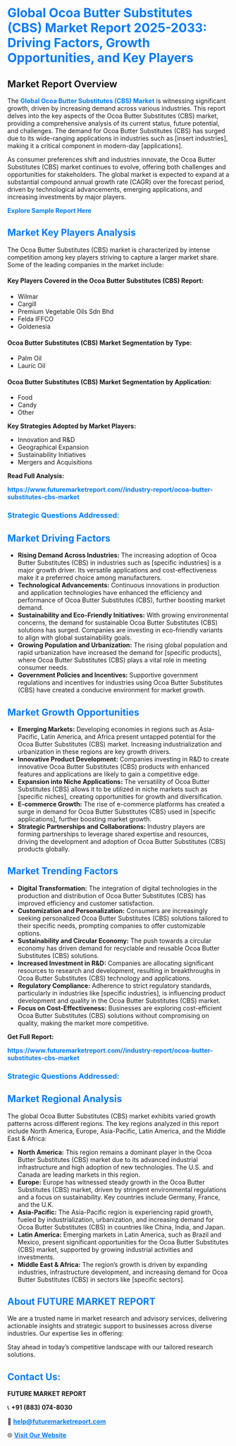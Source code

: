 <h1 style="color: #007BFF;">Global Ocoa Butter Substitutes (CBS) Market Report 2025-2033: Driving Factors, Growth Opportunities, and Key Players</h1>

<section id="overview">
<h2>Market Report Overview</h2>
<p>The <a href="https://www.futuremarketreport.com//industry-report/ocoa-butter-substitutes-cbs-market" style="color: #007BFF; text-decoration: none;"><strong>Global Ocoa Butter Substitutes (CBS) Market</strong></a> is witnessing significant growth, driven by increasing demand across various industries. This report delves into the key aspects of the Ocoa Butter Substitutes (CBS) market, providing a comprehensive analysis of its current status, future potential, and challenges. The demand for Ocoa Butter Substitutes (CBS) has surged due to its wide-ranging applications in industries such as [insert industries], making it a critical component in modern-day [applications].</p>
<p>As consumer preferences shift and industries innovate, the Ocoa Butter Substitutes (CBS) market continues to evolve, offering both challenges and opportunities for stakeholders. The global market is expected to expand at a substantial compound annual growth rate (CAGR) over the forecast period, driven by technological advancements, emerging applications, and increasing investments by major players.</p>
</section>

<section id="overview">
<p><a href="https://www.futuremarketreport.com//request-sample/reportId=88625" style="color: #007BFF; text-decoration: none;"><strong>Explore Sample Report Here</strong></a></p>
</section>

<section id="key-players">
<h2 style="color: #007BFF;">Market Key Players Analysis</h2>
<p>The Ocoa Butter Substitutes (CBS) market is characterized by intense competition among key players striving to capture a larger market share. Some of the leading companies in the market include:</p>
<h4>Key Players Covered in the Ocoa Butter Substitutes (CBS) Report:</h4>
<ul><li>Wilmar</li><li>Cargill</li><li>Premium Vegetable Oils Sdn Bhd</li><li>Felda IFFCO</li><li>Goldenesia</li></ul>
<h4>Ocoa Butter Substitutes (CBS) Market Segmentation by Type:</h4>
<ul><li>Palm Oil</li><li>Lauric Oil</li></ul>

<h4>Ocoa Butter Substitutes (CBS) Market Segmentation by Application:</h4>
<ul><li>Food</li><li>Candy</li><li>Other</li></ul>
<p><strong>Key Strategies Adopted by Market Players:</strong></p>
<ul>
<li>Innovation and R&D</li>
<li>Geographical Expansion</li>
<li>Sustainability Initiatives</li>
<li>Mergers and Acquisitions</li>
</ul>
</section>

<section>
<p><strong>Read Full Analysis: </strong></p><a href="https://www.futuremarketreport.com//industry-report/ocoa-butter-substitutes-cbs-market" style="color: #007BFF; text-decoration: none;"><strong>https://www.futuremarketreport.com//industry-report/ocoa-butter-substitutes-cbs-market</strong></a>
<h3 style="color: #007BFF;">Strategic Questions Addressed:</h3>
</section>

<section id="driving-factors">
<h2 style="color: #007BFF;">Market Driving Factors</h2>
<ul>
<li><strong>Rising Demand Across Industries:</strong> The increasing adoption of Ocoa Butter Substitutes (CBS) in industries such as [specific industries] is a major growth driver. Its versatile applications and cost-effectiveness make it a preferred choice among manufacturers.</li>
<li><strong>Technological Advancements:</strong> Continuous innovations in production and application technologies have enhanced the efficiency and performance of Ocoa Butter Substitutes (CBS), further boosting market demand.</li>
<li><strong>Sustainability and Eco-Friendly Initiatives:</strong> With growing environmental concerns, the demand for sustainable Ocoa Butter Substitutes (CBS) solutions has surged. Companies are investing in eco-friendly variants to align with global sustainability goals.</li>
<li><strong>Growing Population and Urbanization:</strong> The rising global population and rapid urbanization have increased the demand for [specific products], where Ocoa Butter Substitutes (CBS) plays a vital role in meeting consumer needs.</li>
<li><strong>Government Policies and Incentives:</strong> Supportive government regulations and incentives for industries using Ocoa Butter Substitutes (CBS) have created a conducive environment for market growth.</li>
</ul>
</section>

<section id="growth-opportunities">
<h2 style="color: #007BFF;">Market Growth Opportunities</h2>
<ul>
<li><strong>Emerging Markets:</strong> Developing economies in regions such as Asia-Pacific, Latin America, and Africa present untapped potential for the Ocoa Butter Substitutes (CBS) market. Increasing industrialization and urbanization in these regions are key growth drivers.</li>
<li><strong>Innovative Product Development:</strong> Companies investing in R&D to create innovative Ocoa Butter Substitutes (CBS) products with enhanced features and applications are likely to gain a competitive edge.</li>
<li><strong>Expansion into Niche Applications:</strong> The versatility of Ocoa Butter Substitutes (CBS) allows it to be utilized in niche markets such as [specific niches], creating opportunities for growth and diversification.</li>
<li><strong>E-commerce Growth:</strong> The rise of e-commerce platforms has created a surge in demand for Ocoa Butter Substitutes (CBS) used in [specific applications], further boosting market growth.</li>
<li><strong>Strategic Partnerships and Collaborations:</strong> Industry players are forming partnerships to leverage shared expertise and resources, driving the development and adoption of Ocoa Butter Substitutes (CBS) products globally.</li>
</ul>
</section>

<section id="trending-factors">
<h2 style="color: #007BFF;">Market Trending Factors</h2>
<ul>
<li><strong>Digital Transformation:</strong> The integration of digital technologies in the production and distribution of Ocoa Butter Substitutes (CBS) has improved efficiency and customer satisfaction.</li>
<li><strong>Customization and Personalization:</strong> Consumers are increasingly seeking personalized Ocoa Butter Substitutes (CBS) solutions tailored to their specific needs, prompting companies to offer customizable options.</li>
<li><strong>Sustainability and Circular Economy:</strong> The push towards a circular economy has driven demand for recyclable and reusable Ocoa Butter Substitutes (CBS) solutions.</li>
<li><strong>Increased Investment in R&D:</strong> Companies are allocating significant resources to research and development, resulting in breakthroughs in Ocoa Butter Substitutes (CBS) technology and applications.</li>
<li><strong>Regulatory Compliance:</strong> Adherence to strict regulatory standards, particularly in industries like [specific industries], is influencing product development and quality in the Ocoa Butter Substitutes (CBS) market.</li>
<li><strong>Focus on Cost-Effectiveness:</strong> Businesses are exploring cost-efficient Ocoa Butter Substitutes (CBS) solutions without compromising on quality, making the market more competitive.</li>
</ul>
</section>

<section>
<p><strong>Get Full Report: </strong></p><a href="https://www.futuremarketreport.com//industry-report/ocoa-butter-substitutes-cbs-market" style="color: #007BFF; text-decoration: none;"><strong>https://www.futuremarketreport.com//industry-report/ocoa-butter-substitutes-cbs-market</strong></a>
<h3 style="color: #007BFF;">Strategic Questions Addressed:</h3>
</section>


<section id="regional-analysis">
<h2 style="color: #007BFF;">Market Regional Analysis</h2>
<p>The global Ocoa Butter Substitutes (CBS) market exhibits varied growth patterns across different regions. The key regions analyzed in this report include North America, Europe, Asia-Pacific, Latin America, and the Middle East & Africa:</p>
<ul>
<li><strong>North America:</strong> This region remains a dominant player in the Ocoa Butter Substitutes (CBS) market due to its advanced industrial infrastructure and high adoption of new technologies. The U.S. and Canada are leading markets in this region.</li>
<li><strong>Europe:</strong> Europe has witnessed steady growth in the Ocoa Butter Substitutes (CBS) market, driven by stringent environmental regulations and a focus on sustainability. Key countries include Germany, France, and the U.K.</li>
<li><strong>Asia-Pacific:</strong> The Asia-Pacific region is experiencing rapid growth, fueled by industrialization, urbanization, and increasing demand for Ocoa Butter Substitutes (CBS) in countries like China, India, and Japan.</li>
<li><strong>Latin America:</strong> Emerging markets in Latin America, such as Brazil and Mexico, present significant opportunities for the Ocoa Butter Substitutes (CBS) market, supported by growing industrial activities and investments.</li>
<li><strong>Middle East & Africa:</strong> The region’s growth is driven by expanding industries, infrastructure development, and increasing demand for Ocoa Butter Substitutes (CBS) in sectors like [specific sectors].</li>
</ul>
</section>

<footer>
<h2 style="color: #007BFF;">About FUTURE MARKET REPORT</h2>
<p>We are a trusted name in market research and advisory services, delivering actionable insights and strategic support to businesses across diverse industries. Our expertise lies in offering:</p>

<p>Stay ahead in today’s competitive landscape with our tailored research solutions.</p>

<h2 style="color: #007BFF;">Contact Us:</h2>
<p><strong>FUTURE MARKET REPORT</strong></p>
<p>📞 <strong>+91 (883) 074-8030</strong></p>
<p>📧 <strong><a href="mailto:help@futuremarketreport.com" style="color: #007BFF;">help@futuremarketreport.com</a></strong></p>
<p>🌐 <strong><a href="https://www.futuremarketreport.com/" style="color: #007BFF;">Visit Our Website</a></strong></p>
</footer>